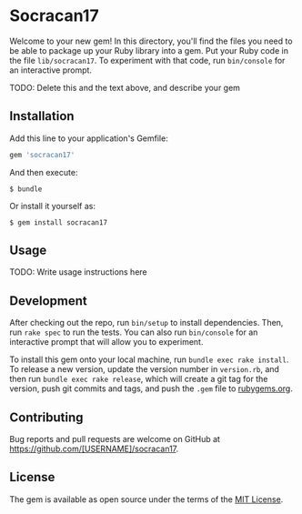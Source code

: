 # Socracan17

Welcome to your new gem! In this directory, you'll find the files you need to be able to package up your Ruby library into a gem. Put your Ruby code in the file `lib/socracan17`. To experiment with that code, run `bin/console` for an interactive prompt.

TODO: Delete this and the text above, and describe your gem

## Installation

Add this line to your application's Gemfile:

```ruby
gem 'socracan17'
```

And then execute:

    $ bundle

Or install it yourself as:

    $ gem install socracan17

## Usage

TODO: Write usage instructions here

## Development

After checking out the repo, run `bin/setup` to install dependencies. Then, run `rake spec` to run the tests. You can also run `bin/console` for an interactive prompt that will allow you to experiment.

To install this gem onto your local machine, run `bundle exec rake install`. To release a new version, update the version number in `version.rb`, and then run `bundle exec rake release`, which will create a git tag for the version, push git commits and tags, and push the `.gem` file to [rubygems.org](https://rubygems.org).

## Contributing

Bug reports and pull requests are welcome on GitHub at https://github.com/[USERNAME]/socracan17.


## License

The gem is available as open source under the terms of the [MIT License](http://opensource.org/licenses/MIT).

